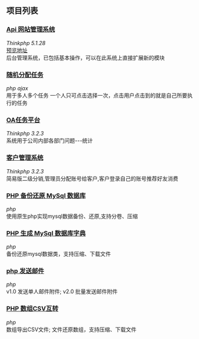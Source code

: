 ## 项目列表

### [Api 网站管理系统](https://github.com/xue-y/websystem)  
*Thinkphp 5.1.28*   
[预览地址](https://xue-y.github.io/websystem/index.html)    
后台管理系统，已包括基本操作，可以在此系统上直接扩展新的模块

### [随机分配任务](https://github.com/xue-y/php/tree/master/allot)  
*php* *ajax*   
用于多人多个任务 一个人只可点击选择一次，点击用户点击到的就是自己所要执行的任务  

### [OA任务平台](https://github.com/xue-y/php/tree/master/renwu)  
*Thinkphp 3.2.3*   
系统用于公司内部各部门问题---统计  

### [客户管理系统](https://github.com/xue-y/php/tree/master/fenxiao)  
*Thinkphp 3.2.3*    
简易版二级分销,管理员分配账号给客户,客户登录自己的账号推荐好友消费   

### [PHP 备份还原 MySql 数据库](https://github.com/xue-y/backrestore)   
*php*  
使用原生php实现mysql数据备份、还原,支持分卷、压缩

### [PHP 生成 MySql 数据库字典 ](https://github.com/xue-y/dictionary)  
*php*   
备份还原mysql数据类，支持压缩、下载文件 

### [php 发送邮件](https://github.com/xue-y/email)  
*php*  
v1.0 发送单人邮件附件; v2.0 批量发送邮件附件   

### [PHP 数组CSV互转](https://github.com/xue-y/arrcsv)  
*php*  
数组导出CSV文件; 文件还原数组，支持压缩、下载文件

